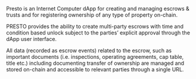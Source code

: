 Presto is an Internet Computer dApp for creating and managing escrows & trusts and for registering ownership of any type of property on-chain.

PRESTO provides the ability to create multi-party escrows with time and condition based unlock subject to the parties’ explicit approval through the dApp user interface.

All data (recorded as escrow events) related to the escrow, such as important documents (i.e. inspections, operating agreements, cap table, title etc.) including documenting transfer of ownership are managed and stored on-chain and accessible to relevant parties through a single URL.
